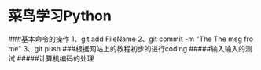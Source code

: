 # 菜鸟学习Python
###基本命令的操作
	1、git add  FileName
	2、git commit -m "The The msg fro me"
	3、git push 
###根据网站上的教程初步的进行coding
#####输入输入的测试
#####计算机编码的处理

